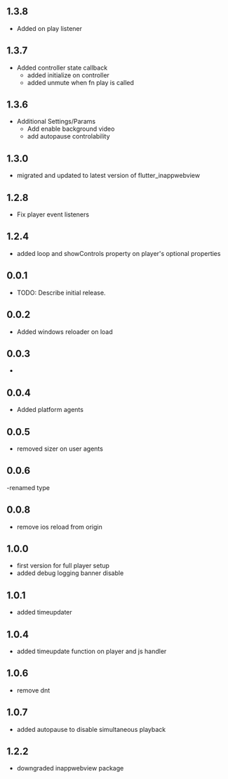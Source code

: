 ## 1.3.8
* Added on play listener

## 1.3.7
* Added controller state callback
    - added initialize on controller
    - added unmute when fn play is called

## 1.3.6
* Additional Settings/Params
    - Add enable background video
    - add autopause controlability

## 1.3.0
* migrated and updated to latest version of flutter_inappwebview

## 1.2.8
* Fix player event listeners

## 1.2.4
* added loop and showControls property on player's optional properties


## 0.0.1

* TODO: Describe initial release.


## 0.0.2
- Added windows reloader on load

## 0.0.3
-
## 0.0.4
- Added platform agents


## 0.0.5
- removed sizer on user agents


## 0.0.6
-renamed type

## 0.0.8
- remove ios reload from origin

## 1.0.0
- first version for full player setup
- added debug logging banner disable

## 1.0.1
- added timeupdater

## 1.0.4
- added timeupdate function on player and js handler

## 1.0.6
- remove dnt

## 1.0.7
- added autopause to disable simultaneous playback

## 1.2.2
- downgraded inappwebview package